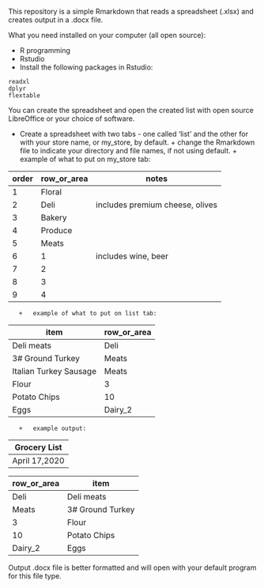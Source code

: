 
<!-- README.md is generated from README.Rmd. Please edit that file -->

This repository is a simple Rmarkdown that reads a spreadsheet (.xlsx)
and creates output in a .docx file.

What you need installed on your computer (all open source):

- R programming
- Rstudio
- Install the following packages in Rstudio:

<!-- -->

    readxl
    dplyr
    flextable

You can create the spreadsheet and open the created list with open
source LibreOffice or your choice of software.

- Create a spreadsheet with two tabs - one called ‘list’ and the other
  for with your store name, or my_store, by default. + change the
  Rmarkdown file to indicate your directory and file names, if not using
  default. + example of what to put on my_store tab:

| order | row_or_area | notes                           |
|-------|-------------|---------------------------------|
| 1     | Floral      |                                 |
| 2     | Deli        | includes premium cheese, olives |
| 3     | Bakery      |                                 |
| 4     | Produce     |                                 |
| 5     | Meats       |                                 |
| 6     | 1           | includes wine, beer             |
| 7     | 2           |                                 |
| 8     | 3           |                                 |
| 9     | 4           |                                 |

       +   example of what to put on list tab:
       

| item                   | row_or_area |
|------------------------|-------------|
| Deli meats             | Deli        |
| 3# Ground Turkey       | Meats       |
| Italian Turkey Sausage | Meats       |
| Flour                  | 3           |
| Potato Chips           | 10          |
| Eggs                   | Dairy_2     |

       +   example output:

| Grocery List  |
|---------------|
| April 17,2020 |

| row_or_area | item             |
|-------------|------------------|
| Deli        | Deli meats       |
| Meats       | 3# Ground Turkey |
| 3           | Flour            |
| 10          | Potato Chips     |
| Dairy_2     | Eggs             |

Output .docx file is better formatted and will open with your default
program for this file type.
